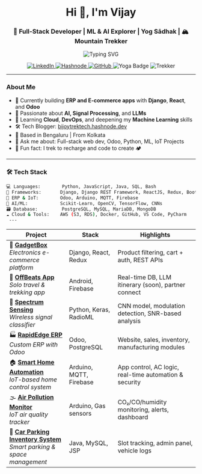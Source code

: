 <h1 align="center">Hi 👋, I'm Vijay</h1>
<h3 align="center">🚀 Full-Stack Developer |  ML & AI Explorer |  Yog Sādhak | 🏔️ Mountain Trekker</h3>

<p align="center">
  <img src="https://readme-typing-svg.demolab.com?font=Fira+Code&size=22&pause=1000&center=true&vCenter=true&width=780&lines=Python+%7C+Django+Developer;AI+%7C+ML+%7C+Deep+Learning+Practitioner;Trekker+who+codes+from+the+Himalayas;Disciplined+Yogic+Sadhana+Follower;React+%7C+Django+Full-Stack+Developer" alt="Typing SVG" />
</p>

<p align="center">
  <a href="https://www.linkedin.com/in/bijoy-laxmi-biswas-cse07/" target="_blank">
    <img src="https://img.shields.io/badge/Connect%20on-LinkedIn-blue?style=for-the-badge&logo=linkedin" alt="LinkedIn"/>
  </a>
  <a href="https://bijoytrektech.hashnode.dev" target="_blank">
    <img src="https://img.shields.io/badge/Blog-Hashnode-2962FF?style=for-the-badge&logo=hashnode&logoColor=white" alt="Hashnode"/>
  </a>
  <a href="https://github.com/techtrotter" target="_blank">
    <img src="https://img.shields.io/badge/GitHub-techtrotter-181717?style=for-the-badge&logo=github" alt="GitHub"/>
  </a>
  <img src="https://img.shields.io/badge/Yoga-Sadhana-informational?style=for-the-badge&logoColor=white&color=brightgreen" alt="Yoga Badge"/>
  <img src="https://img.shields.io/badge/Trekker-Himalaya%20Bound-orange?style=for-the-badge&logo=mapbox&logoColor=white" alt="Trekker"/>
</p>


---

###  About Me

- 🔭 Currently building **ERP and E-commerce apps** with **Django**, **React**, and **Odoo**
- 🤖 Passionate about **AI, Signal Processing**, and **LLMs**
- 🌱 Learning **Cloud**, **DevOps**, and deepening my **Machine Learning** skills
- 🛠️ Tech Blogger: [bijoytrektech.hashnode.dev](https://bijoytrektech.hashnode.dev)
- 📍 Based in Bengaluru | From Kolkata
- 💬 Ask me about: Full-stack web dev, Odoo, Python, ML, IoT Projects
- 🌄 Fun fact: I trek to recharge and code to create 🏕️

---

### 🛠️ Tech Stack

```bash
💻 Languages:        Python, JavaScript, Java, SQL, Bash
🧰 Frameworks:       Django, Django REST Framework, ReactJS, Redux, Bootstrap
🔗 ERP & IoT:        Odoo, Arduino, MQTT, Firebase
🧠 AI/ML:            Scikit-Learn, OpenCV, TensorFlow, CNNs
🗃️ Database:         PostgreSQL, MySQL, MariaDB, MongoDB
☁️ Cloud & Tools:    AWS (S3, RDS), Docker, GitHub, VS Code, PyCharm
 ---
```
| Project                                                                                                                                  | Stack                   | Highlights                                             |
| ---------------------------------------------------------------------------------------------------------------------------------------- | ----------------------- | ------------------------------------------------------ |
| 🛒 [**GadgetBox**](https://github.com/techtrotter/GadgetBox) <br>*Electronics e-commerce platform*                                       | Django, React, Redux    | Product filtering, cart + auth, REST APIs              |
| 🌄 [**OffBeats App**](https://github.com/techtrotter/OffBeats) <br>*Solo travel & trekking app*                                          | Android, Firebase       | Real-time DB, LLM itinerary (soon), partner connect    |
| 📡 [**Spectrum Sensing**](https://github.com/techtrotter/Spectrum-Sensing-Deep-Learning) <br>*Wireless signal classifier*                | Python, Keras, RadioML  | CNN model, modulation detection, SNR-based analysis    |
| 🏭 [**RapidEdge ERP**](https://github.com/techtrotter/RapidEdge-ERP) <br>*Custom ERP with Odoo*                                          | Odoo, PostgreSQL        | Website, sales, inventory, manufacturing modules       |
| 🏠 [**Smart Home Automation**](https://github.com/techtrotter/IoT-Smart-Home) <br>*IoT-based home control system*                        | Arduino, MQTT, Firebase | App control, AC logic, real-time automation & security |
| 🌫️ [**Air Pollution Monitor**](https://github.com/techtrotter/IoT-Air-Pollution-Monitoring-System) <br>*IoT air quality tracker*        | Arduino, Gas sensors    | CO₂/CO/humidity monitoring, alerts, dashboard          |
| 🚗 [**Car Parking Inventory System**](https://github.com/techtrotter/CarParking-Inventory-System) <br>*Smart parking & space management* | Java, MySQL, JSP        | Slot tracking, admin panel, vehicle logs               |
